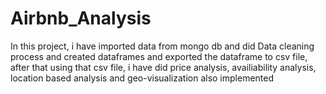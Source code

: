 # Airbnb_Analysis
In this project, i have imported data from mongo db and did Data cleaning process and created dataframes and exported the dataframe to csv file, after that using that csv file, i have did price analysis, availiability analysis, location based analysis and geo-visualization also implemented
